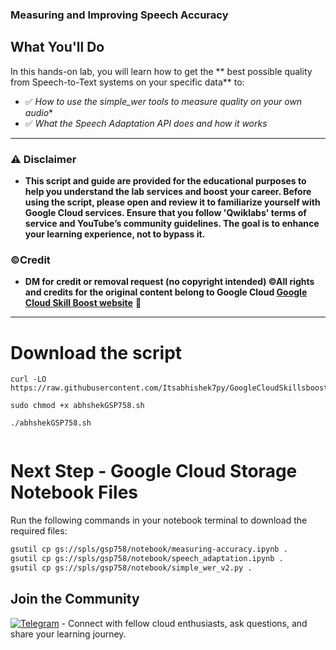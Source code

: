 


### Measuring and Improving Speech Accuracy



## What You'll Do  

In this hands-on lab, you will learn how to get the ** best possible quality from Speech-to-Text systems on your specific data** to:  

- ✅ *How to use the simple_wer tools to measure quality on your own audio**  
- ✅ *What the Speech Adaptation API does and how it works* 

---


### ⚠️ Disclaimer
- **This script and guide are provided for  the educational purposes to help you understand the lab services and boost your career. Before using the script, please open and review it to familiarize yourself with Google Cloud services. Ensure that you follow 'Qwiklabs' terms of service and YouTube’s community guidelines. The goal is to enhance your learning experience, not to bypass it.**

### ©Credit
- **DM for credit or removal request (no copyright intended) ©All rights and credits for the original content belong to Google Cloud [Google Cloud Skill Boost website](https://www.cloudskillsboost.google/)** 🙏

---
# Download the script

```
curl -LO https://raw.githubusercontent.com/Itsabhishek7py/GoogleCloudSkillsboost/refs/heads/main/Measuring%20and%20Improving%20Speech%20Accuracy/abhshekGSP758.sh

sudo chmod +x abhshekGSP758.sh

./abhshekGSP758.sh


```



# Next Step - Google Cloud Storage Notebook Files

Run the following commands in your notebook terminal to download the required files:

```bash
gsutil cp gs://spls/gsp758/notebook/measuring-accuracy.ipynb .
gsutil cp gs://spls/gsp758/notebook/speech_adaptation.ipynb .
gsutil cp gs://spls/gsp758/notebook/simple_wer_v2.py .
```



## Join the Community

[![Telegram](https://img.shields.io/badge/Join-Telegram_Group-blue?style=for-the-badge&logo=telegram)](https://t.me/+gBcgRTlZLyM4OGI1) - Connect with fellow cloud enthusiasts, ask questions, and share your learning journey.


